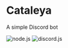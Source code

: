 # Cataleya
A simple Discord bot

![node.js](https://img.shields.io/badge/-node.js-green.svg) ![discord.js](https://img.shields.io/badge/-discord.js-blue.svg)
